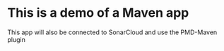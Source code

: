 # This is a demo of a Maven app

This app will also be connected to SonarCloud and use the PMD-Maven plugin	